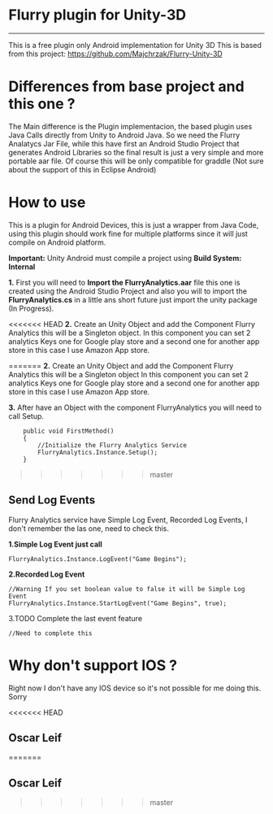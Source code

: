 # Flurry plugin for Unity-3D
----
This is a free plugin only Android implementation for Unity 3D
This is based from this project:
https://github.com/Majchrzak/Flurry-Unity-3D

# Differences from base project and this one ?

The Main difference is the Plugin implementacion, the based plugin uses Java Calls directly from Unity to Android Java.
So we need the Flurry Analatycs Jar File, while this have first an Android Studio Project that generates Android Libraries so the final result is just a very simple and more portable aar file. Of course this will be only compatible for graddle (Not sure about the support of this in Eclipse Android) 

# How to use 

This is a plugin for Android Devices, this is just a wrapper from Java Code, using this plugin should work fine for multiple platforms since it will just compile on Android platform.

**Important:** Unity Android must compile a project using **Build System: Internal**  


**1.** First you will need to **Import the FlurryAnalytics.aar** file this one is created  using the Android Studio Project and also you will to import the **FlurryAnalytics.cs** in a little ans short future just import the unity package (In Progress).

<<<<<<< HEAD
**2.** Create an Unity Object and add the Component Flurry Analytics this will be a Singleton object. In this component you can set 2 analytics Keys one for Google play store and a second one for another app store in this case I use Amazon App store.

=======
**2.** Create an Unity Object and add the Component Flurry Analytics this will be a Singleton object
In this component you can set 2 analytics Keys one for Google play store and a second one for another app store in this case I use Amazon App store.

**3.** After have an Object with the component FlurryAnalytics you will need to call Setup.
 
        public void FirstMethod()
    	{
			//Initialize the Flurry Analytics Service
    		FlurryAnalytics.Instance.Setup();
    	}
>>>>>>> master
## Send Log Events 

Flurry Analytics service have Simple Log Event, Recorded Log Events, I don't remember the las one, need to check this.

**1.Simple Log Event just call**
		

    FlurryAnalytics.Instance.LogEvent("Game Begins");

**2.Recorded Log Event**

	//Warning If you set boolean value to false it will be Simple Log Event
    FlurryAnalytics.Instance.StartLogEvent("Game Begins", true);

3.TODO Complete the last event feature

    //Need to complete this

 

# Why don't support IOS ?

Right now I don't have any IOS device so it's not possible for me doing this.
Sorry 

<<<<<<< HEAD
## Oscar Leif
=======
## Oscar Leif
>>>>>>> master
